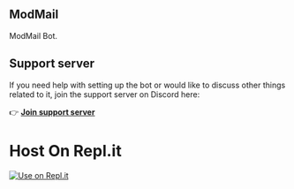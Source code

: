 ## ModMail
ModMail Bot.
## Support server
If you need help with setting up the bot or would like to discuss other things related to it, join the support server on Discord here:

👉 **[Join support server](https://discord.gg/H8RUUYZDK4)**


# Host On Repl.it
[![Use on Repl.it](https://repl.it/badge/github/ZeroDiscord/GiveawayBot)](https://github.com/Sail100/modmail56/)
